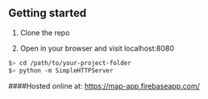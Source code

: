 ## Getting started

1. Clone the repo

1. Open in your browser and visit localhost:8080

  ``` bash
  $> cd /path/to/your-project-folder
  $> python -m SimpleHTTPServer
  ```

####Hosted online at: https://map-app.firebaseapp.com/

